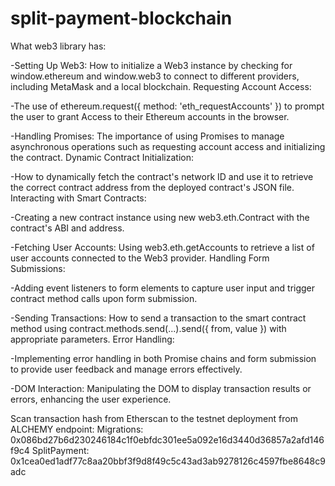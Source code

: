 # split-payment-blockchain


What web3 library has:

-Setting Up Web3:
How to initialize a Web3 instance by checking for window.ethereum and window.web3 to connect to different providers, including MetaMask and a local blockchain.
Requesting Account Access:

-The use of ethereum.request({ method: 'eth_requestAccounts' }) to prompt the user to grant Access to their Ethereum accounts in the browser.

-Handling Promises:
The importance of using Promises to manage asynchronous operations such as requesting account access and initializing the contract.
Dynamic Contract Initialization:

-How to dynamically fetch the contract's network ID and use it to retrieve the correct contract address from the deployed contract's JSON file.
Interacting with Smart Contracts:

-Creating a new contract instance using new web3.eth.Contract with the contract's ABI and address.

-Fetching User Accounts:
Using web3.eth.getAccounts to retrieve a list of user accounts connected to the Web3 provider.
Handling Form Submissions:

-Adding event listeners to form elements to capture user input and trigger contract method calls upon form submission.

-Sending Transactions:
How to send a transaction to the smart contract method using contract.methods.send(...).send({ from, value }) with appropriate parameters.
Error Handling:

-Implementing error handling in both Promise chains and form submission to provide user feedback and manage errors effectively.

-DOM Interaction:
Manipulating the DOM to display transaction results or errors, enhancing the user experience.


Scan transaction hash from Etherscan to the testnet deployment from ALCHEMY endpoint:
Migrations: 0x086bd27b6d230246184c1f0ebfdc301ee5a092e16d3440d36857a2afd146f9c4
SplitPayment: 0x1cea0ed1adf77c8aa20bbf3f9d8f49c5c43ad3ab9278126c4597fbe8648c9adc

